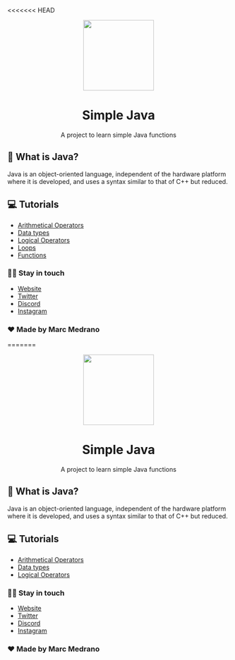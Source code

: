 <<<<<<< HEAD
<p align="center">
   <img src="https://raw.githubusercontent.com/sammwyy/sammwyy/master/skills/java.png" width="160px"/>  
</p>
<h1 align="center">Simple Java</h1>
<p align="center">A project to learn simple Java functions</p>

## 🧠 What is Java?
Java is an object-oriented language, independent of the hardware platform where it is developed, and uses a syntax similar to that of C++ but reduced.

## 💻 Tutorials
- [Arithmetical Operators](https://github.com/elmarcz/Simple-Java/tree/master/java/Arithmetical_Operators)
- [Data types](https://github.com/elmarcz/Simple-Java/tree/master/java/Data_types)
- [Logical Operators](https://github.com/elmarcz/Simple-Java/tree/master/java/Logical_Operators)
- [Loops](https://github.com/elmarcz/Simple-Java/tree/master/java/Loops)
- [Functions](https://github.com/elmarcz/Simple-Java/tree/master/java/Functions)

### 👨‍💻 Stay in touch

- [Website](https://elmarcz.github.io/portfolio/)
- [Twitter](https://twitter.com/MarcMedrano15)
- [Discord](https://discord.com/invite/zPSYDGVXxx)
- [Instagram](https://www.instagram.com/marcmedranoz/)

### ♥ Made by Marc Medrano
=======
<p align="center">
   <img src="https://raw.githubusercontent.com/sammwyy/sammwyy/master/skills/java.png" width="160px"/>  
</p>
<h1 align="center">Simple Java</h1>
<p align="center">A project to learn simple Java functions</p>

## 🧠 What is Java?
Java is an object-oriented language, independent of the hardware platform where it is developed, and uses a syntax similar to that of C++ but reduced.

## 💻 Tutorials
- [Arithmetical Operators](https://github.com/elmarcz/Simple-Java/tree/master/java/Arithmetical_Operators)
- [Data types](https://github.com/elmarcz/Simple-Java/tree/master/java/Data_types)
- [Logical Operators](https://github.com/elmarcz/Simple-Java/tree/master/java/Logical_Operators)

### 👨‍💻 Stay in touch

- [Website](https://elmarcz.github.io/portfolio/)
- [Twitter](https://twitter.com/MarcMedrano15)
- [Discord](https://discord.com/invite/zPSYDGVXxx)
- [Instagram](https://www.instagram.com/marcmedranoz/)

### ♥ Made by Marc Medrano
